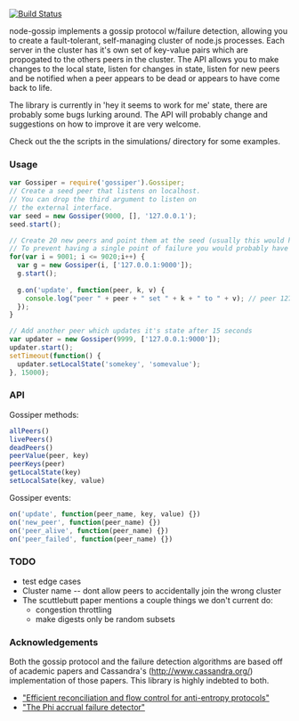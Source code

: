 [![Build Status](https://secure.travis-ci.org/leetreveil/node-gossip.png)](http://travis-ci.org/leetreveil/node-gossip)

node-gossip implements a gossip protocol w/failure detection, allowing you to create a fault-tolerant, self-managing cluster of node.js processes.  Each server in the cluster has it's own set of key-value pairs which are propogated to the others peers in the cluster.  The API allows you to make changes to the local state, listen for changes in state, listen for new peers and be notified when a peer appears to be dead or appears to have come back to life.

The library is currently in 'hey it seems to work for me' state, there are probably some bugs lurking around. The API will probably change and suggestions on how to improve it are very welcome.

Check out the the scripts in the simulations/ directory for some examples.

### Usage

```javascript
var Gossiper = require('gossiper').Gossiper;
// Create a seed peer that listens on localhost.
// You can drop the third argument to listen on
// the external interface.
var seed = new Gossiper(9000, [], '127.0.0.1');
seed.start();

// Create 20 new peers and point them at the seed (usually this would happen in 20 separate processes)
// To prevent having a single point of failure you would probably have multiple seeds
for(var i = 9001; i <= 9020;i++) {
  var g = new Gossiper(i, ['127.0.0.1:9000']);
  g.start();
  
  g.on('update', function(peer, k, v) {
    console.log("peer " + peer + " set " + k + " to " + v); // peer 127.0.0.1:9999 set somekey to somevalue
  });
}

// Add another peer which updates it's state after 15 seconds
var updater = new Gossiper(9999, ['127.0.0.1:9000']);
updater.start();
setTimeout(function() {
  updater.setLocalState('somekey', 'somevalue');
}, 15000);
```


### API

Gossiper methods:

```javascript
allPeers()
livePeers()
deadPeers()
peerValue(peer, key)
peerKeys(peer)
getLocalState(key)
setLocalSate(key, value)
```

Gossiper events:

```javascript
on('update', function(peer_name, key, value) {})
on('new_peer', function(peer_name) {})
on('peer_alive', function(peer_name) {})
on('peer_failed', function(peer_name) {})
```


### TODO

* test edge cases
* Cluster name -- dont allow peers to accidentally join the wrong cluster
* The scuttlebutt paper mentions a couple things we don't current do:
  * congestion throttling
  * make digests only be random subsets

### Acknowledgements

Both the gossip protocol and the failure detection algorithms are based off of academic papers and Cassandra's (http://www.cassandra.org/) implementation of those papers.  This library is highly indebted to both.

* ["Efficient reconciliation and flow control for anti-entropy protocols"](http://www.cs.cornell.edu/home/rvr/papers/flowgossip.pdf)
* ["The Phi accrual failure detector"](http://vsedach.googlepages.com/HDY04.pdf)
